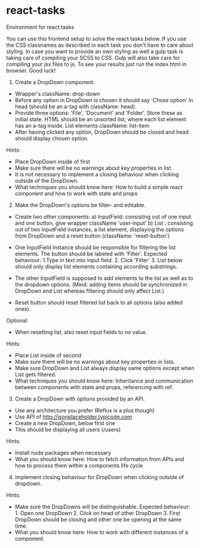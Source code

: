 # react-tasks
Environment for react tasks

You can use this frontend setup to solve the react tasks below. If you use the CSS classnames as described in each task you don't have to care about styling. In case you want to provide an own styling as well a gulp task is taking care of compiling your SCSS to CSS.
Gulp will also take care for compiling your jsx files to js. To see your results just run the index.html in browser. Good luck!

1) Create a DropDown component.
- Wrapper's className: drop-down
- Before any option in DropDown is chosen it should say 'Chose option' in head (should be an a-tag with className: head).
- Provide three options: 'File', 'Document' and 'Folder'. Store these as initial state. HTML should be an unsorted list, where each list element has an a-tag inside. List elements className: list-item
- After having clicked any option, DropDown should be closed and head should display chosen option.

Hints:
- Place DropDown inside of first <div className='col'></div>
- Make sure there will be no warnings about key properties in list.
- It is not necessary to implement a closing behaviour when clicking outside of the DropDown.
- What techniques you should know here: How to build a simple react component and how to work with state and props


2) Make the DropDown's options be filter- and editable.
- Create two other components:
a) InputField: consisting out of one input and one button, give wrapper className 'user-input'
b) List : consisting out of two InputField instances, a list element, displaying the options from DropDown and a reset button (className: 'reset-button')

- One InputField instance should be responsible for filtering the list elements. The button should be labeled with 'Filter'. Expected behaviour: 1.Type in text into input field. 2. Click 'Filter' 3. List below should only display list elements containing according substrings.
- The other InputField is supposed to add elements to the list as well as to the dropdown options. (Mind: adding items should be synchronized in DropDown and List whereas filtering should only affect List.)
- Reset button should reset filtered list back to all options (also added ones).

Optional:
- When resetting list, also reset input fields to no value.

Hints:
- Place List inside of second <div className='col'></div>
- Make sure there will be no warnings about key properties in lists.
- Make sure DropDown and List always display same options except when List gets filtered.
- What techniques you should know here: Inheritance and communication between components with state and props, referencing with ref.


3) Create a DropDown with options provided by an API.
- Use any architecture you prefer (Reflux is a plus though)
- Use API of http://jsonplaceholder.typicode.com
- Create a new DropDown, below first one
- This should be displaying all users (/users)

Hints:
- Install node packages when necessary
- What you should know here: How to fetch information from APIs and how to process them within a components life cycle

4) Implement closing behaviour for DropDown when clicking outside of dropdown.

Hints:
- Make sure the DropDowns will be distinguishable. Expected behaviour: 1. Open one DropDown 2. Click on head of other DropDown 3. First DropDown should be closing and other one be opening at the same time.
- What you should know here: How to work with different instances of a component.
